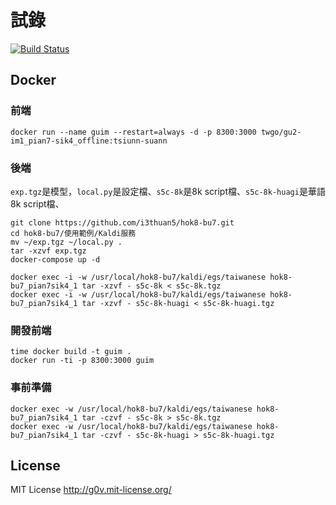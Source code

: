 # 試錄
[![Build Status](https://travis-ci.org/twgo/gu2-im1_pian7-sik4_offline.svg?branch=master)](https://travis-ci.org/twgo/gu2-im1_pian7-sik4_offline)

## Docker
### 前端
```
docker run --name guim --restart=always -d -p 8300:3000 twgo/gu2-im1_pian7-sik4_offline:tsiunn-suann
```

### 後端
`exp.tgz`是模型，`local.py`是設定檔、`s5c-8k`是8k script檔、`s5c-8k-huagi`是華語8k script檔、
```
git clone https://github.com/i3thuan5/hok8-bu7.git
cd hok8-bu7/使用範例/Kaldi服務
mv ~/exp.tgz ~/local.py .
tar -xzvf exp.tgz
docker-compose up -d

docker exec -i -w /usr/local/hok8-bu7/kaldi/egs/taiwanese hok8-bu7_pian7sik4_1 tar -xzvf - s5c-8k < s5c-8k.tgz
docker exec -i -w /usr/local/hok8-bu7/kaldi/egs/taiwanese hok8-bu7_pian7sik4_1 tar -xzvf - s5c-8k-huagi < s5c-8k-huagi.tgz
```

### 開發前端
```
time docker build -t guim .
docker run -ti -p 8300:3000 guim
```

### 事前準備
```
docker exec -w /usr/local/hok8-bu7/kaldi/egs/taiwanese hok8-bu7_pian7sik4_1 tar -czvf - s5c-8k > s5c-8k.tgz
docker exec -w /usr/local/hok8-bu7/kaldi/egs/taiwanese hok8-bu7_pian7sik4_1 tar -czvf - s5c-8k-huagi > s5c-8k-huagi.tgz
```

License
-----------

MIT License <http://g0v.mit-license.org/>
